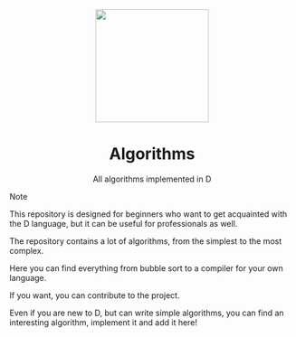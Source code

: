 <div align="center">
  <img src="https://github.com/dlangalgorithms/Algorithms/blob/main/branding/logo.png" width="200">

<h1> Algorithms </h1>
All algorithms implemented in D
</div>

>[!NOTE]
> This repository is designed for beginners who want to get acquainted with the D language, but it can be useful for professionals as well.

The repository contains a lot of algorithms, 
from the simplest to the most complex. 

Here you can find everything from bubble sort 
to a compiler for your own language.

If you want, you can contribute to the project. 

Even if you are new to D, but can write simple algorithms, 
you can find an interesting algorithm, implement it and add it here!